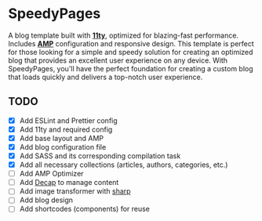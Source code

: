 # SpeedyPages

A blog template built with [**11ty**](https://www.11ty.dev/), optimized for blazing-fast performance. Includes [**AMP**](https://amp.dev/) configuration and responsive design. This template is perfect for those looking for a simple and speedy solution for creating an optimized blog that provides an excellent user experience on any device. With SpeedyPages, you'll have the perfect foundation for creating a custom blog that loads quickly and delivers a top-notch user experience.

## TODO

- [x] Add ESLint and Prettier config
- [x] Add 11ty and required config
- [x] Add base layout and AMP
- [x] Add blog configuration file
- [x] Add SASS and its corresponding compilation task
- [x] Add all necessary collections (articles, authors, categories, etc.)
- [ ] Add AMP Optimizer
- [ ] Add [Decap](https://decapcms.org/) to manage content
- [ ] Add image transformer with [sharp](https://sharp.pixelplumbing.com/)
- [ ] Add blog design
- [ ] Add shortcodes (components) for reuse
